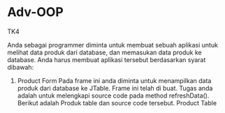# Adv-OOP
TK4

Anda sebagai programmer diminta untuk membuat sebuah aplikasi untuk melihat data produk dari database, dan memasukan data produk ke database. Anda harus membuat aplikasi tersebut berdasarkan syarat dibawah:
1.	Product Form
Pada frame ini anda diminta untuk menampilkan data produk dari database ke JTable. Frame ini telah di buat. Tugas anda adalah untuk melengkapi source code pada method refreshData(). Berikut adalah Produk table dan source code tersebut.
Product Table
